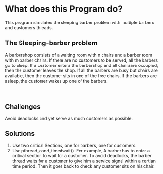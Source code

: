 # What does this Program do? 
This program simulates the sleeping barber problem with multiple barbers and customers threads. 

## The Sleeping-barber problem
A barbershop consists of a waiting room with n chairs and a barber room with m barber chairs. If there are no customers to be served, all the barbers go to sleep. If a customer enters the barbershop and all chairsare occupied, then the customer leaves the shop. If all the barbers are busy but chairs are available, then the customer sits in one of the free chairs. If the barbers are asleep, the customer wakes up one of the barbers.                                                                                                                                                  
## Challenges  
Avoid deadlocks and yet serve as much customers as possible. 

## Solutions
1. Use two critical Sections, one for barbers, one for customers. 
2. Use pthread_cond_timedwait(). For example, A barber has to enter a critical section to wait for a customer. To avoid deadlocks, the barber thread waits for a customer to give him a service signal within a certian time period.  Then it goes back to check any customer sits on his chair. 

